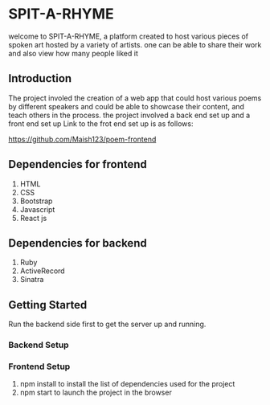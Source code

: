 # SPIT-A-RHYME
welcome to SPIT-A-RHYME, a platform created to host various pieces of spoken art hosted by a variety of artists.
one can be able to share their work and also view how many people liked it

## Introduction
The project involed the creation of a web app that could host various poems by different speakers and could be able to showcase their content, and teach others in the process.
the project involved a back end set up and a front end set up
Link to the frot end set up is as follows:

https://github.com/Maish123/poem-frontend

## Dependencies for frontend

1. HTML
2. CSS
3. Bootstrap
4. Javascript
5. React js

## Dependencies for backend

1. Ruby
2. ActiveRecord
3. Sinatra
 
## Getting Started
Run the backend side first to get the server up and running.

### Backend Setup



### Frontend Setup
1. npm install to install the list of dependencies used for the project
2. npm start to launch the project in the browser





